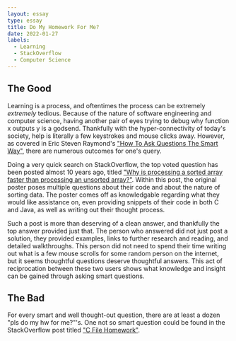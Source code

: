 ```yaml
---
layout: essay
type: essay
title: Do My Homework For Me?
date: 2022-01-27
labels:
  - Learning
  - StackOverflow
  - Computer Science
---
```


## The Good

Learning is a process, and oftentimes the process can be extremely *extremely* tedious. Because of the nature of software engineering and computer science, having another pair of eyes trying to debug why function x outputs y is a godsend. Thankfully with the hyper-connectivity of today's society, help is literally a few keystrokes and mouse clicks away. However, as covered in Eric Steven Raymond's ["How To Ask Questions The Smart Way"](http://www.catb.org/esr/faqs/smart-questions.html), there are numerous outcomes for one's query.

Doing a very quick search on StackOverflow, the top voted question has been posted almost 10 years ago, titled ["Why is processing a sorted array faster than processing an unsorted array?"](https://stackoverflow.com/questions/11227809/why-is-processing-a-sorted-array-faster-than-processing-an-unsorted-array). Within this post, the original poster poses multiple questions about their code and about the nature of sorting data. The poster comes off as knowledgable regarding what they would like assistance on, even providing snippets of their code in both C and Java, as well as writing out their thought process.

Such a post is more than deserving of a clean answer, and thankfully the top answer provided just that. The person who answered did not just post a solution, they provided examples, links to further research and reading, and detailed walkthroughs. This person did not need to spend their time writing out what is a few mouse scrolls for some random person on the internet, but it seems thoughtful questions deserve thoughtful answers. This act of reciprocation between these two users shows what knowledge and insight can be gained through asking smart questions.

## The Bad

For every smart and well thought-out question, there are at least a dozen "pls do my hw for me?"'s. One not so smart question could be found in the StackOverflow post titled ["C File Homework"](https://stackoverflow.com/questions/20574925/c-file-homework).
